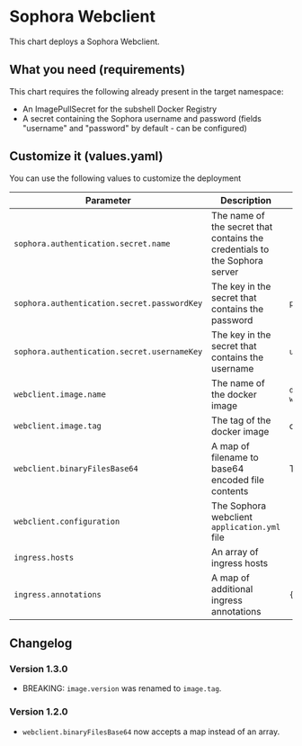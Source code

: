 # Sophora Webclient

This chart deploys a Sophora Webclient.

## What you need (requirements)

This chart requires the following already present in the target namespace:

* An ImagePullSecret for the subshell Docker Registry
* A secret containing the Sophora username and password (fields "username" and "password" by default - can be configured)

## Customize it (values.yaml)

You can use the following values to customize the deployment

| Parameter                                   | Description                                                                | Default                                         | Required |
|---------------------------------------------|----------------------------------------------------------------------------|-------------------------------------------------|----------|
| `sophora.authentication.secret.name`        | The name of the secret that contains the credentials to the Sophora server |                                                 | **yes**  |
| `sophora.authentication.secret.passwordKey` | The key in the secret that contains the password                           | `password`                                      | no       |
| `sophora.authentication.secret.usernameKey` | The key in the secret that contains the username                           | `username`                                      | no       |
| `webclient.image.name`                      | The name of the docker image                                               | `docker.subshell.com/sophora/sophora-webclient` | no       |
| `webclient.image.tag`                       | The tag of the docker image                                                | chart appVersion                                | no       |
| `webclient.binaryFilesBase64`               | A map of filename to base64 encoded file contents                          | The logo (logo.png)                             | no       |
| `webclient.configuration`                   | The Sophora webclient `application.yml` file                               |                                                 | **yes**  |
| `ingress.hosts`                             | An array of ingress hosts                                                  |                                                 | **yes**  |
| `ingress.annotations`                       | A map of additional ingress annotations                                    | `{}`                                            | no       |

## Changelog

### Version 1.3.0

* BREAKING: `image.version` was renamed to `image.tag`.

### Version 1.2.0

* `webclient.binaryFilesBase64` now accepts a map instead of an array.  

